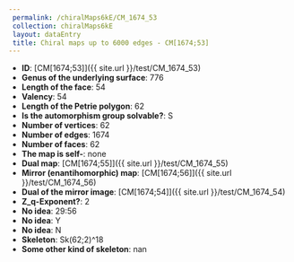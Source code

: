 ```yaml
--- 
 permalink: /chiralMaps6kE/CM_1674_53 
 collection: chiralMaps6kE
 layout: dataEntry
 title: Chiral maps up to 6000 edges - CM[1674;53]
---
```


- **ID**: [CM[1674;53]]({{ site.url }}/test/CM_1674_53)
- **Genus of the underlying surface**: 776
- **Length of the face**: 54
- **Valency**: 54
- **Length of the Petrie polygon**: 62
- **Is the automorphism group solvable?**: S
- **Number of vertices**: 62
- **Number of edges**: 1674
- **Number of faces**: 62
- **The map is self-**: none
- **Dual map**: [CM[1674;55]]({{ site.url }}/test/CM_1674_55)
- **Mirror (enantihomorphic) map**: [CM[1674;56]]({{ site.url }}/test/CM_1674_56)
- **Dual of the mirror image**: [CM[1674;54]]({{ site.url }}/test/CM_1674_54)
- **Z_q-Exponent?**: 2
- **No idea**:  29:56
- **No idea**: Y
- **No idea**: N
- **Skeleton**: Sk(62;2)^18
- **Some other kind of skeleton**: nan
